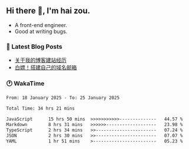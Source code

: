 ## Hi there 👋, I'm hai zou.

- A front-end engineer.
- Good at writing bugs.

### 📖 Latest Blog Posts
<!-- BLOG-POST-LIST:START -->
- [关于我的博客建站经历](https://blog.izou.top/2025/01/blog-site-build/)
- [白嫖！搭建自己的域名邮箱](https://blog.izou.top/2025/01/domain-mail/)
<!-- BLOG-POST-LIST:END -->

### 🕐 WakaTime
<!--START_SECTION:waka-->

```txt
From: 18 January 2025 - To: 25 January 2025

Total Time: 34 hrs 21 mins

JavaScript      15 hrs 50 mins  >>>>>>>>>>>--------------   44.57 %
Markdown        8 hrs 31 mins   >>>>>>-------------------   23.98 %
TypeScript      2 hrs 34 mins   >>-----------------------   07.24 %
JSON            2 hrs 30 mins   >>-----------------------   07.07 %
YAML            1 hr 51 mins    >------------------------   05.23 %
```

<!--END_SECTION:waka-->
